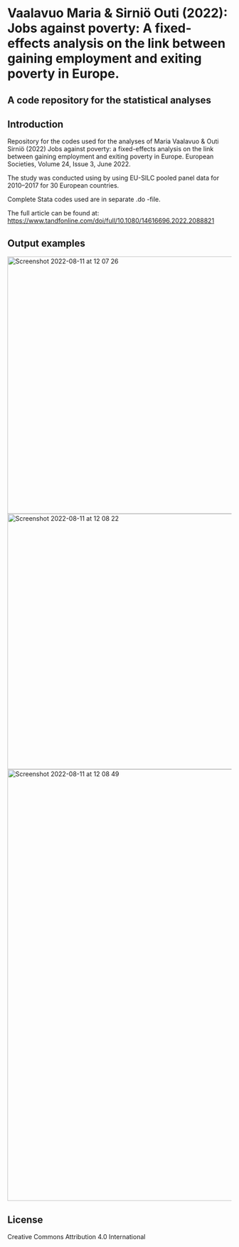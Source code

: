 # Vaalavuo Maria & Sirniö Outi (2022): Jobs against poverty: A fixed-effects analysis on the link between gaining employment and exiting poverty in Europe.

## A code repository for the statistical analyses

## Introduction

Repository for the codes used for the analyses of Maria Vaalavuo & Outi Sirniö (2022) Jobs against poverty: a fixed-effects analysis on the link between gaining employment and exiting poverty in Europe. European Societies, Volume 24, Issue 3, June 2022.

The study was conducted using by using EU-SILC pooled panel data for 2010–2017 for 30 European countries.

Complete Stata codes used are in separate .do -file.

The full article can be found at: https://www.tandfonline.com/doi/full/10.1080/14616696.2022.2088821

## Output examples

<img width="577" alt="Screenshot 2022-08-11 at 12 07 26" src="https://user-images.githubusercontent.com/75479046/184100855-637eac3e-e45c-47aa-8718-c2c41ad42c63.png">

<img width="573" alt="Screenshot 2022-08-11 at 12 08 22" src="https://user-images.githubusercontent.com/75479046/184100879-47c07125-ec3d-4d23-8bf4-e0723fe72e18.png">

<img width="968" alt="Screenshot 2022-08-11 at 12 08 49" src="https://user-images.githubusercontent.com/75479046/184100897-547ab817-5f94-4b44-aaee-dc2fd07e2383.png">


## License

Creative Commons Attribution 4.0 International
